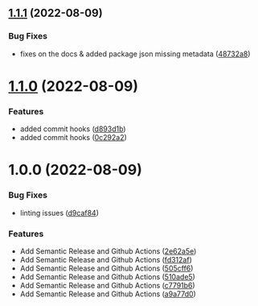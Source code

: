 ## [1.1.1](https://github.com/Aut-Protocol/d-aut/compare/v1.1.0...v1.1.1) (2022-08-09)


### Bug Fixes

* fixes on the docs & added package json missing metadata ([48732a8](https://github.com/Aut-Protocol/d-aut/commit/48732a84031b0b01a5e924a76373dc5f2dcc2ac1))

# [1.1.0](https://github.com/Aut-Protocol/d-aut/compare/v1.0.0...v1.1.0) (2022-08-09)


### Features

* added commit hooks ([d893d1b](https://github.com/Aut-Protocol/d-aut/commit/d893d1b9eac8da39b6529671b5578064ba13318e))
* added commit hooks ([0c292a2](https://github.com/Aut-Protocol/d-aut/commit/0c292a22555ed05e80606f9376b51b8837ff807b))

# 1.0.0 (2022-08-09)


### Bug Fixes

* linting issues ([d9caf84](https://github.com/Aut-Protocol/d-aut/commit/d9caf84e536bc51191ea6dc3d6e2cf36dbe8e72d))


### Features

* Add Semantic Release and Github Actions ([2e62a5e](https://github.com/Aut-Protocol/d-aut/commit/2e62a5e195b03a09e9488c052710d7ae5ce3f490))
* Add Semantic Release and Github Actions ([fd312af](https://github.com/Aut-Protocol/d-aut/commit/fd312af8cb2728f4e3a0fc2ef2721b7fab1ae451))
* Add Semantic Release and Github Actions ([505cff6](https://github.com/Aut-Protocol/d-aut/commit/505cff6c3ca6efbc5e198a940d6c679ae3328da9))
* Add Semantic Release and Github Actions ([510ade5](https://github.com/Aut-Protocol/d-aut/commit/510ade571497ec19be8237eaec6784a20a577ac6))
* Add Semantic Release and Github Actions ([c7791b6](https://github.com/Aut-Protocol/d-aut/commit/c7791b65396b6b6435308245f15d8fa3937d4a7b))
* Add Semantic Release and Github Actions ([a9a77d0](https://github.com/Aut-Protocol/d-aut/commit/a9a77d077f511f554f6524e2e97f4c5c848b44db))
